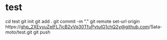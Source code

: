 # test


cd test
git init
git add .
git commit -m "."
git remote set-url origin https://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@github.com/Sata-moto/test.git
git push 
